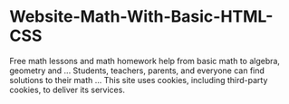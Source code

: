 # Website-Math-With-Basic-HTML-CSS

Free math lessons and math homework help from basic math to algebra, geometry and ... Students, teachers, parents, and everyone can 
find solutions to their math ... This site uses cookies, including third-party cookies, to deliver its services.

